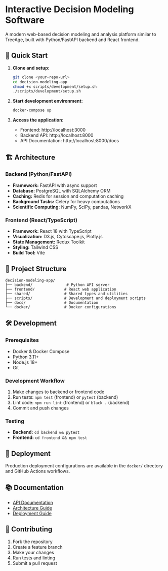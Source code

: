 # Interactive Decision Modeling Software

A modern web-based decision modeling and analysis platform similar to TreeAge, built with Python/FastAPI backend and React frontend.

## 🚀 Quick Start

1. **Clone and setup:**
   ```bash
   git clone <your-repo-url>
   cd decision-modeling-app
   chmod +x scripts/development/setup.sh
   ./scripts/development/setup.sh
   ```

2. **Start development environment:**
   ```bash
   docker-compose up
   ```

3. **Access the application:**
   - Frontend: http://localhost:3000
   - Backend API: http://localhost:8000
   - API Documentation: http://localhost:8000/docs

## 🏗️ Architecture

### Backend (Python/FastAPI)
- **Framework:** FastAPI with async support
- **Database:** PostgreSQL with SQLAlchemy ORM
- **Caching:** Redis for session and computation caching
- **Background Tasks:** Celery for heavy computations
- **Scientific Computing:** NumPy, SciPy, pandas, NetworkX

### Frontend (React/TypeScript)
- **Framework:** React 18 with TypeScript
- **Visualization:** D3.js, Cytoscape.js, Plotly.js
- **State Management:** Redux Toolkit
- **Styling:** Tailwind CSS
- **Build Tool:** Vite

## 📁 Project Structure

```
decision-modeling-app/
├── backend/               # Python API server
├── frontend/             # React web application
├── shared/               # Shared types and utilities
├── scripts/              # Development and deployment scripts
├── docs/                 # Documentation
└── docker/               # Docker configurations
```

## 🛠️ Development

### Prerequisites
- Docker & Docker Compose
- Python 3.11+
- Node.js 18+
- Git

### Development Workflow
1. Make changes to backend or frontend code
2. Run tests: `npm test` (frontend) or `pytest` (backend)
3. Lint code: `npm run lint` (frontend) or `black .` (backend)
4. Commit and push changes

### Testing
- **Backend:** `cd backend && pytest`
- **Frontend:** `cd frontend && npm test`

## 🚢 Deployment

Production deployment configurations are available in the `docker/` directory and GitHub Actions workflows.

## 📚 Documentation

- [API Documentation](docs/api/)
- [Architecture Guide](docs/architecture/)
- [Deployment Guide](docs/deployment/)

## 🤝 Contributing

1. Fork the repository
2. Create a feature branch
3. Make your changes
4. Run tests and linting
5. Submit a pull request
